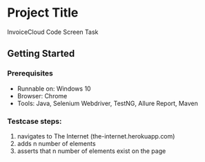 # Project Title

InvoiceCloud Code Screen Task

## Getting Started

### Prerequisites

- Runnable on: Windows 10
- Browser: Chrome
- Tools: Java, Selenium Webdriver, TestNG, Allure Report, Maven


### Testcase steps:

1. navigates to The Internet (the-internet.herokuapp.com)
2. adds n number of elements
3. asserts that n number of elements exist on the page

